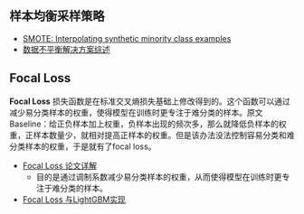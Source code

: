 ## 样本均衡采样策略

- [SMOTE: Interpolating synthetic minority class examples](https://arxiv.org/pdf/1106.1813.pdf)
- [数据不平衡解决方案综述](https://cloud.tencent.com/developer/news/392287)


## Focal Loss

**Focal Loss** 损失函数是在标准交叉熵损失基础上修改得到的。这个函数可以通过减少易分类样本的权重，使得模型在训练时更专注于难分类的样本。原文 Baseline：给正负样本加上权重，负样本出现的频次多，那么就降低负样本的权重，正样本数量少，就相对提高正样本的权重。但是该办法没法控制容易分类和难分类样本的权重，于是就有了focal loss。

- [Focal Loss 论文详解](https://zhuanlan.zhihu.com/p/49981234)
  - 目的是通过调制系数减少易分类样本的权重，从而使得模型在训练时更专注于难分类的样本。
- [Focal Loss 与LightGBM实现](https://maxhalford.github.io/blog/lightgbm-focal-loss/)
